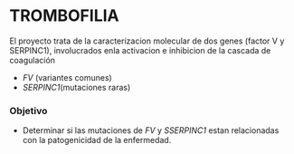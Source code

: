# TROMBOFILIA 
El proyecto trata de la caracterizacion molecular de dos genes (factor V y SERPINC1), involucrados enla activacion e inhibicion de la cascada de coagulación
-  *FV* (variantes comunes)
-  *SERPINC1*(mutaciones raras)
### Objetivo
- Determinar si las mutaciones de *FV* y *SSERPINC1* estan relacionadas con la patogenicidad de la enfermedad.
